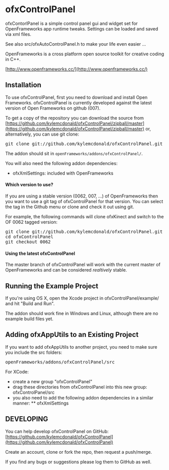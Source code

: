 ofxControlPanel
===============

ofxContorlPanel is a simple control panel gui and widget set for OpenFrameworks app runtime tweaks. Settings can be loaded and saved via xml files.

See also src/ofxAutoControlPanel.h to make your life even easier ...

OpenFrameworks is a cross platform open source toolkit for creative coding in C++.

[http://www.openframeworks.cc/](http://www.openframeworks.cc/)

Installation
------------

To use ofxControlPanel, first you need to download and install Open Frameworks. ofxControlPanel is currently developed against the latest version of Open Frameworks on github (007).

To get a copy of the repository you can download the source from [https://github.com/kylemcdonald/ofxControlPanel/zipball/master](https://github.com/kylemcdonald/ofxControlPanel/zipball/master) or, alternatively, you can use git clone:
<pre>
git clone git://github.com/kylemcdonald/ofxControlPanel.git
</pre>

The addon should sit in `openFrameworks/addons/ofxControlPanel/`.

You will also need the following addon dependencies:

* ofxXmlSettings: included with OpenFrameworks

#### Which version to use?

If you are using a stable version (0062, 007, ...) of OpenFrameworks then you want to use a git tag of ofxControlPanel for that version. You can select the tag in the Github menu or clone and check it out using git.

For example, the following commands will clone ofxKinect and switch to the OF 0062 tagged version:
<pre>
git clone git://github.com/kylemcdonald/ofxControlPanel.git
cd ofxControlPanel
git checkout 0062
</pre>

#### Using the latest ofxControlPanel

The master branch of ofxControlPanel will work with the current master of OpenFrameworks and can be considered *realtively* stable.

Running the Example Project
-------------------------------

If you're using OS X, open the Xcode project in ofxControlPanel/example/ and hit "Build and Run".

The addon should work fine in Windows and Linux, although there are no example build files yet.

Adding ofxAppUtils to an Existing Project
---------------------------------------

If you want to add ofxAppUtils to another project, you need to make sure you include the src folders:
<pre>
openFrameworks/addons/ofxControlPanel/src
</pre>

For XCode:

* create a new group "ofxControlPanel"
* drag these directories from ofxControlPanel into this new group: ofxControlPanel/src
* you also need to add the following addon dependencies in a similar manner:
** ofxXmlSettings

DEVELOPING
----------

You can help develop ofxControlPanel on GitHub: [https://github.com/kylemcdonald/ofxControlPanel](https://github.com/kylemcdonald/ofxControlPanel)

Create an account, clone or fork the repo, then request a push/merge.

If you find any bugs or suggestions please log them to GitHub as well.
